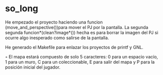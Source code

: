 # so_long

He empezado el proyecto haciendo una funcion (move_and_perspective())para mover el PJ por la pantalla.
La segunda segunda funcion*(clean?image*()) hecha es para borrar la imagen del PJ si ocurre algo inesperado como salirse de la pantalla.

He generado el Makefile para enlazar los proyectos de printf y GNL.

◦ El mapa estará compuesto de solo 5 caracteres: 0 para un espacio vacío, 1 para
un muro, C para un coleccionable, E para salir del mapa y P para la posición
inicial del jugador.